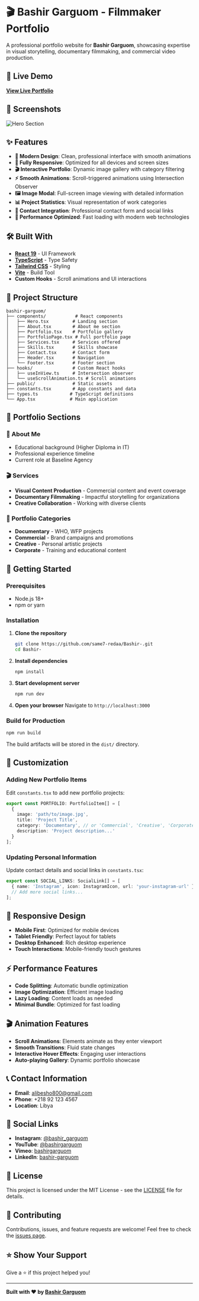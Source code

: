 # 🎬 Bashir Garguom - Filmmaker Portfolio

A professional portfolio website for **Bashir Garguom**, showcasing expertise in visual storytelling, documentary filmmaking, and commercial video production.

## 🌟 Live Demo

**[View Live Portfolio](https://same7-redaa.github.io/Bashir-/)**

## 📸 Screenshots

![Hero Section](./public/Generated%20Image%20October.png)

## ✨ Features

- **🎨 Modern Design**: Clean, professional interface with smooth animations
- **📱 Fully Responsive**: Optimized for all devices and screen sizes
- **🎬 Interactive Portfolio**: Dynamic image gallery with category filtering
- **⚡ Smooth Animations**: Scroll-triggered animations using Intersection Observer
- **🖼️ Image Modal**: Full-screen image viewing with detailed information
- **📊 Project Statistics**: Visual representation of work categories
- **📧 Contact Integration**: Professional contact form and social links
- **🚀 Performance Optimized**: Fast loading with modern web technologies

## 🛠️ Built With

- **[React 19](https://react.dev/)** - UI Framework
- **[TypeScript](https://www.typescriptlang.org/)** - Type Safety
- **[Tailwind CSS](https://tailwindcss.com/)** - Styling
- **[Vite](https://vitejs.dev/)** - Build Tool
- **Custom Hooks** - Scroll animations and UI interactions

## 📁 Project Structure

```
bashir-garguom/
├── components/           # React components
│   ├── Hero.tsx         # Landing section
│   ├── About.tsx        # About me section  
│   ├── Portfolio.tsx    # Portfolio gallery
│   ├── PortfolioPage.tsx # Full portfolio page
│   ├── Services.tsx     # Services offered
│   ├── Skills.tsx       # Skills showcase
│   ├── Contact.tsx      # Contact form
│   ├── Header.tsx       # Navigation
│   └── Footer.tsx       # Footer section
├── hooks/               # Custom React hooks
│   ├── useInView.ts     # Intersection observer
│   └── useScrollAnimation.ts # Scroll animations
├── public/              # Static assets
├── constants.tsx        # App constants and data
├── types.ts            # TypeScript definitions
└── App.tsx             # Main application
```

## 🎯 Portfolio Sections

### 📖 About Me
- Educational background (Higher Diploma in IT)
- Professional experience timeline
- Current role at Baseline Agency

### 🎬 Services
- **Visual Content Production** - Commercial content and event coverage
- **Documentary Filmmaking** - Impactful storytelling for organizations
- **Creative Collaboration** - Working with diverse clients

### 💼 Portfolio Categories
- **Documentary** - WHO, WFP projects
- **Commercial** - Brand campaigns and promotions  
- **Creative** - Personal artistic projects
- **Corporate** - Training and educational content

## 🚀 Getting Started

### Prerequisites
- Node.js 18+
- npm or yarn

### Installation

1. **Clone the repository**
   ```bash
   git clone https://github.com/same7-redaa/Bashir-.git
   cd Bashir-
   ```

2. **Install dependencies**
   ```bash
   npm install
   ```

3. **Start development server**
   ```bash
   npm run dev
   ```

4. **Open your browser**
   Navigate to `http://localhost:3000`

### Build for Production

```bash
npm run build
```

The build artifacts will be stored in the `dist/` directory.

## 🎨 Customization

### Adding New Portfolio Items

Edit `constants.tsx` to add new portfolio projects:

```typescript
export const PORTFOLIO: PortfolioItem[] = [
  {
    image: 'path/to/image.jpg',
    title: 'Project Title',
    category: 'Documentary', // or 'Commercial', 'Creative', 'Corporate'
    description: 'Project description...'
  }
];
```

### Updating Personal Information

Update contact details and social links in `constants.tsx`:

```typescript
export const SOCIAL_LINKS: SocialLink[] = [
  { name: 'Instagram', icon: InstagramIcon, url: 'your-instagram-url' },
  // Add more social links...
];
```

## 📱 Responsive Design

- **Mobile First**: Optimized for mobile devices
- **Tablet Friendly**: Perfect layout for tablets
- **Desktop Enhanced**: Rich desktop experience
- **Touch Interactions**: Mobile-friendly touch gestures

## ⚡ Performance Features

- **Code Splitting**: Automatic bundle optimization
- **Image Optimization**: Efficient image loading
- **Lazy Loading**: Content loads as needed
- **Minimal Bundle**: Optimized for fast loading

## 🎬 Animation Features

- **Scroll Animations**: Elements animate as they enter viewport
- **Smooth Transitions**: Fluid state changes
- **Interactive Hover Effects**: Engaging user interactions
- **Auto-playing Gallery**: Dynamic portfolio showcase

## 📞 Contact Information

- **Email**: alibesho800@gmail.com
- **Phone**: +218 92 123 4567
- **Location**: Libya

## 🔗 Social Links

- **Instagram**: [@bashir_garguom](https://instagram.com/bashir_garguom)
- **YouTube**: [@bashirgarguom](https://youtube.com/@bashirgarguom)
- **Vimeo**: [bashirgarguom](https://vimeo.com/bashirgarguom)
- **LinkedIn**: [bashir-garguom](https://linkedin.com/in/bashir-garguom)

## 📄 License

This project is licensed under the MIT License - see the [LICENSE](LICENSE) file for details.

## 🤝 Contributing

Contributions, issues, and feature requests are welcome! Feel free to check the [issues page](https://github.com/same7-redaa/Bashir-/issues).

## ⭐ Show Your Support

Give a ⭐️ if this project helped you!

---

**Built with ❤️ by [Bashir Garguom](https://github.com/same7-redaa)**